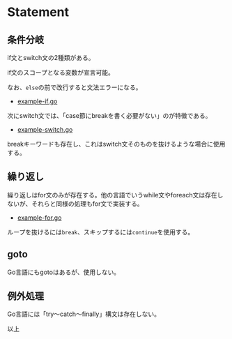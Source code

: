 # Statement

## 条件分岐

if文とswitch文の2種類がある。

if文のスコープとなる変数が宣言可能。

なお、`else`の前で改行すると文法エラーになる。

- [example-if.go](./example-if.go)

次にswitch文では、「case節にbreakを書く必要がない」のが特徴である。

- [example-switch.go](./example-switch.go)

breakキーワードも存在し、これはswitch文そのものを抜けるような場合に使用する。

## 繰り返し

繰り返しはfor文のみが存在する。他の言語でいうwhile文やforeach文は存在しないが、それらと同様の処理もfor文で実装する。

- [example-for.go](./example-for.go)

ループを抜けるには`break`、スキップするには`continue`を使用する。

## goto

Go言語にもgotoはあるが、使用しない。

## 例外処理

Go言語には「try〜catch〜finally」構文は存在しない。

以上
